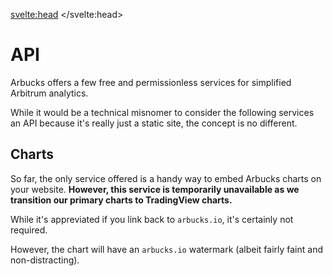 <svelte:head>
    <title>Arbitrum Token API - Arbucks</title>
    <link rel="canonical" href="https://arbucks.io/docs/api/">
    <meta property="og:title" content="Arbitrum Token API - Arbucks">
    <meta name=twitter:title content="Arbitrum Token API - Arbucks">
</svelte:head>

# API

Arbucks offers a few free and permissionless services for simplified Arbitrum analytics.

While it would be a technical misnomer to consider the following services an API because it's really just a static site, the concept is no different.

## Charts

So far, the only service offered is a handy way to embed Arbucks charts on your website. **However, this service is temporarily unavailable as we transition our primary charts to TradingView charts.**

While it's appreviated if you link back to `arbucks.io`, it's certainly not required.

However, the chart will have an `arbucks.io` watermark (albeit fairly faint and non-distracting).
